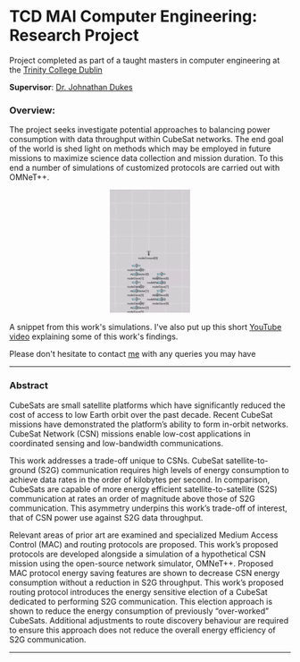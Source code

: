 # TCD MAI Computer Engineering: Research Project

Project completed as part of a taught masters in computer engineering at the [Trinity College Dublin](tcd.ie)

__Supervisor__: [Dr. Johnathan Dukes](https://www.scss.tcd.ie/Jonathan.Dukes/)

### Overview:
The project seeks investigate potential approaches to balancing power consumption with data throughput within CubeSat networks. The end goal of the world is shed light on methods which may be employed in future missions to maximize science data collection and mission duration. To this end a number of simulations of customized protocols are carried out with OMNeT++.

<p align="center">
  <img src="https://github.com/StarStuffSteve/masters-research-project/blob/master/Simulation/Visualized%20Pass.gif" />
</p>

A snippet from this work's simulations. I've also put up this short [YouTube video](https://www.youtube.com/watch?v=74j9mB3edAA) explaining some of this work's findings.

Please don't hesitate to contact [me](mailto:stennis@tcd.ie) with any queries you may have

---

### Abstract

CubeSats are small satellite platforms which have significantly reduced the cost of access to low Earth orbit over the past decade. Recent CubeSat missions have demonstrated the platform’s ability to form in-orbit networks. CubeSat Network (CSN) missions enable low-cost applications in coordinated sensing and low-bandwidth communications.

This work addresses a trade-off unique to CSNs. CubeSat satellite-to-ground (S2G) communication requires high levels of energy consumption to achieve data rates in the order of kilobytes per second. In comparison, CubeSats are capable of more energy efficient satellite-to-satellite (S2S) communication at rates an order of magnitude above those of S2G communication. This asymmetry underpins this work’s trade-off of interest, that of CSN power use against S2G data throughput.

Relevant areas of prior art are examined and specialized Medium Access Control (MAC) and routing protocols are proposed. This work’s proposed protocols are developed alongside a simulation of a hypothetical CSN mission using the open-source network simulator, OMNeT++. Proposed MAC protocol energy saving features are shown to decrease CSN energy consumption without a reduction in S2G throughput. This work’s proposed routing protocol introduces the energy sensitive election of a CubeSat dedicated to performing S2G communication. This election approach is shown to reduce the energy consumption of previously “over-worked” CubeSats. Additional adjustments to route discovery behaviour are required to ensure this approach does not reduce the overall energy efficiency of S2G communication.

---
